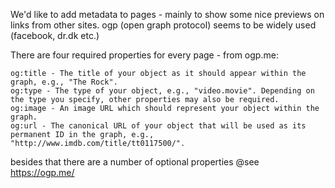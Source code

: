 We'd like to add metadata to pages - mainly to show some nice previews on links from other sites. ogp (open graph protocol)
seems to be widely used (facebook, dr.dk etc.)

There are four required properties for every page - from ogp.me:

    og:title - The title of your object as it should appear within the graph, e.g., "The Rock".
    og:type - The type of your object, e.g., "video.movie". Depending on the type you specify, other properties may also be required.
    og:image - An image URL which should represent your object within the graph.
    og:url - The canonical URL of your object that will be used as its permanent ID in the graph, e.g., "http://www.imdb.com/title/tt0117500/".

besides that there are a number of optional properties @see https://ogp.me/
